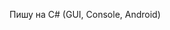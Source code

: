 Пишу на C# (GUI, Console, Android)

<!---
nikolayziminv/nikolayziminv is a ✨ special ✨ repository because its `README.md` (this file) appears on your GitHub profile.
You can click the Preview link to take a look at your changes.
--->
